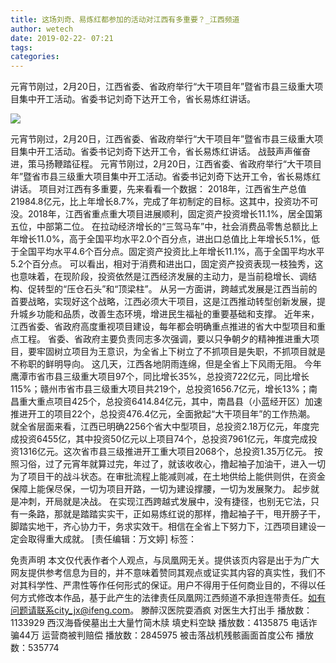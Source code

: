 ```yaml
---
title: 这场刘奇、易炼红都参加的活动对江西有多重要？_江西频道
author: wetech
date: 2019-02-22- 07:21
tags: 
categories: 
---
```

元宵节刚过，2月20日，江西省委、省政府举行“大干项目年”暨省市县三级重大项目集中开工活动。省委书记刘奇下达开工令，省长易炼红讲话。
<!-- more -->
                
<img align="center" border="0" src="http://p2.ifengimg.com/a/2016/0810/204c433878d5cf9size1_w16_h16.png" />
                
                
            
元宵节刚过，2月20日，江西省委、省政府举行“大干项目年”暨省市县三级重大项目集中开工活动。省委书记刘奇下达开工令，省长易炼红讲话。
战鼓声声催奋进，策马扬鞭踏征程。
元宵节刚过，2月20日，江西省委、省政府举行“大干项目年”暨省市县三级重大项目集中开工活动。省委书记刘奇下达开工令，省长易炼红讲话。
项目对江西有多重要，先来看看一个数据：
2018年，江西省生产总值21984.8亿元，比上年增长8.7%，完成了年初制定的目标。这其中，投资功不可没。2018年，江西省重点重大项目进展顺利，固定资产投资增长11.1%，居全国第五位，中部第二位。
在拉动经济增长的“三驾马车”中，社会消费品零售总额比上年增长11.0%，高于全国平均水平2.0个百分点，进出口总值比上年增长5.1%，低于全国平均水平4.6个百分点。固定资产投资比上年增长11.1%，高于全国平均水平5.2个百分点。
可以看出，相对于消费和进出口，固定资产投资表现一枝独秀，这也意味着，在现阶段，投资依然是江西经济发展的主动力，是当前稳增长、调结构、促转型的“压仓石头”和“顶梁柱”。
从另一方面讲，跨越式发展是江西当前的首要战略，实现好这个战略，江西必须大干项目，这是江西推动转型创新发展，提升城乡功能和品质，改善生态环境，增进民生福祉的重要基础和支撑。
近年来，江西省委、省政府高度重视项目建设，每年都会明确重点推进的省大中型项目和重点工程。
省委、省政府主要负责同志多次强调，要以只争朝夕的精神推进重大项目，要牢固树立项目为王意识，为全省上下树立了不抓项目是失职，不抓项目就是不称职的鲜明导向。
这几天，江西各地阴雨连绵，但是全省上下风雨无阻。
今年鹰潭市省市县三级重大项目97个，同比增长35%，总投资722亿元，同比增长115%；赣州市省市县三级重大项目共219个，总投资1656.7亿元，增长13%；南昌重大重点项目425个，总投资6414.84亿元，其中，南昌县（小蓝经开区）加速推进开工的项目22个，总投资476.4亿元，全面掀起“大干项目年”的工作热潮。
就全省层面来看，江西已明确2256个省大中型项目，总投资2.18万亿元，年度完成投资6455亿，其中投资50亿元以上项目74个，总投资7961亿元，年度完成投资1316亿元。这次省市县三级推进开工重大项目2068个，总投资1.35万亿元。
按照习俗，过了元宵年就算过完，年过了，就该收收心，撸起袖子加油干，进入一切为了项目干的战斗状态。在审批流程上能减则减，在土地供给上能供则供，在资金保障上能保尽保，一切为项目开路，一切为建设撑腰，一切为发展聚力。
起步就是冲刺，开局就是决战。
在实现江西跨越式发展中，没有捷径，也别无它法，只有一条路，那就是踏踏实实干，正如易炼红说的那样，撸起袖子干，甩开膀子干，脚踏实地干，齐心协力干，务求实效干。相信在全省上下努力下，江西项目建设一定会取得重大成就。
[责任编辑：万文婷]
标签：
 
             
免责声明
本文仅代表作者个人观点，与凤凰网无关。提供该页内容是出于为广大网友提供参考信息为目的，并不意味着赞同其观点或证实其内容的真实性，我们不对其科学性、严肃性等作任何形式的保证。用户不得用于任何商业目的，不得以任何方式修改本作品，基于此产生的法律责任凤凰网江西频道不承担连带责任。如有问题请联系city_jx@ifeng.com。
滕醉汉医院耍酒疯 对医生大打出手
播放数：1133929
西汉海昏侯墓出土大量竹简木牍 填史料空缺
播放数：4135875
电话诈骗44万 运营商被判赔偿
播放数：2845975
被击落战机残骸画面首度公布
播放数：535774
